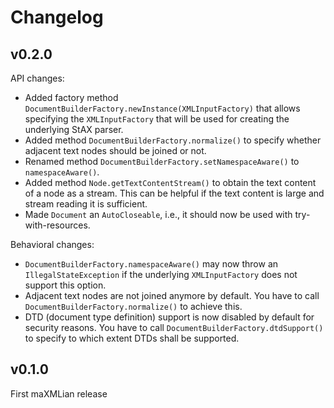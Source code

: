 # Changelog

## v0.2.0

API changes:
* Added factory method `DocumentBuilderFactory.newInstance(XMLInputFactory)` that allows specifying the `XMLInputFactory` that will be used for creating the underlying StAX parser.
* Added method `DocumentBuilderFactory.normalize()` to specify whether adjacent text nodes should be joined or not.
* Renamed method `DocumentBuilderFactory.setNamespaceAware()` to `namespaceAware()`.
* Added method `Node.getTextContentStream()` to obtain the text content of a node as a stream. This can be helpful if the text content is large and stream reading it is sufficient.
* Made `Document` an `AutoCloseable`, i.e., it should now be used with try-with-resources.

Behavioral changes:
* `DocumentBuilderFactory.namespaceAware()` may now throw an `IllegalStateException` if the underlying `XMLInputFactory` does not support this option.
* Adjacent text nodes are not joined anymore by default. You have to call `DocumentBuilderFactory.normalize()` to achieve this.
* DTD (document type definition) support is now disabled by default for security reasons. You have to call `DocumentBuilderFactory.dtdSupport()` to specify to which extent DTDs shall be supported. 

## v0.1.0
First maXMLian release